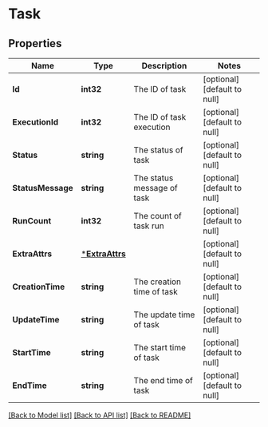 # Task

## Properties
Name | Type | Description | Notes
------------ | ------------- | ------------- | -------------
**Id** | **int32** | The ID of task | [optional] [default to null]
**ExecutionId** | **int32** | The ID of task execution | [optional] [default to null]
**Status** | **string** | The status of task | [optional] [default to null]
**StatusMessage** | **string** | The status message of task | [optional] [default to null]
**RunCount** | **int32** | The count of task run | [optional] [default to null]
**ExtraAttrs** | [***ExtraAttrs**](ExtraAttrs.md) |  | [optional] [default to null]
**CreationTime** | **string** | The creation time of task | [optional] [default to null]
**UpdateTime** | **string** | The update time of task | [optional] [default to null]
**StartTime** | **string** | The start time of task | [optional] [default to null]
**EndTime** | **string** | The end time of task | [optional] [default to null]

[[Back to Model list]](../README.md#documentation-for-models) [[Back to API list]](../README.md#documentation-for-api-endpoints) [[Back to README]](../README.md)


